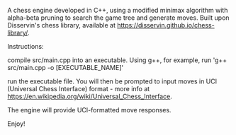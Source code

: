 A chess engine developed in C++, using a modified minimax algorithm with alpha-beta pruning to search the game tree and generate moves.
Built upon Disservin's chess library, available at https://disservin.github.io/chess-library/.

Instructions: 

compile src/main.cpp into an executable. Using g++, for example, run 'g++ src/main.cpp -o [EXECUTABLE_NAME]'

run the executable file. You will then be prompted to input moves in UCI (Universal Chess Interface) format - more info at https://en.wikipedia.org/wiki/Universal_Chess_Interface.

The engine will provide UCI-formatted move responses.

Enjoy!
